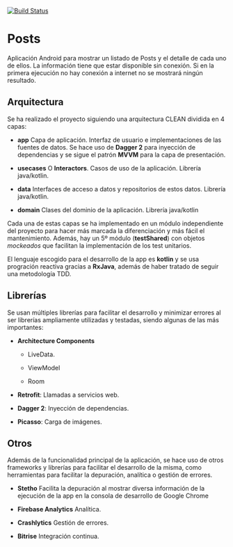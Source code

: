 [![Build Status](https://app.bitrise.io/app/c8f440ac39b706ad/status.svg?token=td_FeK7sJD9B5Vmao1iU2A&branch=develop)](https://app.bitrise.io/app/c8f440ac39b706ad)

# Posts
Aplicación Android para mostrar un listado de Posts y el detalle de cada uno de ellos. La información tiene que estar disponible sin conexión. Si en la primera ejecución no hay conexión a internet no se mostrará ningún resultado.

## Arquitectura
Se ha realizado el proyecto siguiendo una arquitectura CLEAN dividida en 4 capas:

* __app__ Capa de aplicación. Interfaz de usuario e implementaciones de las fuentes de datos. Se hace uso de **Dagger 2** para inyección de dependencias y se sigue el patrón **MVVM** para la capa de presentación. 

* __usecases__ O **Interactors**. Casos de uso de la aplicación. Librería java/kotlin.

* __data__ Interfaces de acceso a datos y repositorios de estos datos. Librería java/kotlin.

* __domain__ Clases del dominio de la aplicación. Librería java/kotlin

Cada una de estas capas se ha implementado en un módulo independiente del proyecto para hacer más marcada la diferenciación y más fácil el mantenimiento. Además, hay un 5º módulo (__testShared__) con objetos *mockeados* que facilitan la implementación de los test unitarios.

El lenguaje escogido para el desarrollo de la app es **kotlin** y se usa progración reactiva gracias a **RxJava**, además de haber tratado de seguir una metodología TDD.

## Librerías
Se usan múltiples librerías para facilitar el desarrollo y minimizar errores al ser librerías ampliamente utilizadas y testadas, siendo algunas de las más importantes:

* __Architecture Components__ 

   * LiveData. 

   * ViewModel

   * Room

* __Retrofit__: Llamadas a servicios web.
* __Dagger 2__: Inyección de dependencias.
* __Picasso__: Carga de imágenes.

## Otros
Además de la funcionalidad principal de la aplicación, se hace uso de otros frameworks y librerías para facilitar el desarrollo de la misma, como herramientas para facilitar la depuración, analítica o gestión de errores.

* __Stetho__ Facilita la depuración al mostrar diversa información de la ejecución de la app en la consola de desarrollo de Google Chrome

* __Firebase Analytics__ Analítica.

* __Crashlytics__ Gestión de errores.

* __Bitrise__ Integración continua.
